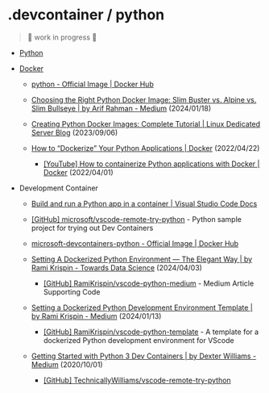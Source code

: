 # .devcontainer / python

> 🚧 work in progress 🚨

- [Python](https://www.python.org/)

- [Docker](https://www.docker.com/)

  - [python - Official Image | Docker Hub](https://hub.docker.com/_/python/)

  - [Choosing the Right Python Docker Image: Slim Buster vs. Alpine vs. Slim Bullseye | by Arif Rahman - Medium](https://medium.com/@arif.rahman.rhm/choosing-the-right-python-docker-image-slim-buster-vs-alpine-vs-slim-bullseye-5586bac8b4c9) (2024/01/18)

  - [Creating Python Docker Images: Complete Tutorial | Linux Dedicated Server Blog](https://ioflood.com/blog/python-docker-image/) (2023/09/06)

  - [How to “Dockerize” Your Python Applications | Docker](https://www.docker.com/blog/how-to-dockerize-your-python-applications/) (2022/04/22)

    - [[YouTube] How to containerize Python applications with Docker | Docker](https://www.youtube.com/watch?v=0UG2x2iWerk) (2022/04/01)

- Development Container

  - [Build and run a Python app in a container | Visual Studio Code Docs](https://code.visualstudio.com/docs/containers/quickstart-python)

  - [[GitHub] microsoft/vscode-remote-try-python](https://github.com/microsoft/vscode-remote-try-python) - Python sample project for trying out Dev Containers

  - [microsoft-devcontainers-python - Official Image | Docker Hub](https://hub.docker.com/_/microsoft-devcontainers-python)

  - [Setting A Dockerized Python Environment — The Elegant Way | by Rami Krispin - Towards Data Science](https://towardsdatascience.com/setting-a-dockerized-python-environment-the-elegant-way-f716ef85571d) (2024/04/03)

    - [[GitHub] RamiKrispin/vscode-python-medium](https://github.com/RamiKrispin/vscode-python-medium) - Medium Article Supporting Code

  - [Setting a Dockerized Python Development Environment Template | by Rami Krispin - Medium](https://medium.com/@rami.krispin/setting-a-dockerized-python-development-environment-template-de2400c4812b) (2024/01/13)

    - [[GitHub] RamiKrispin/vscode-python-template](https://github.com/RamiKrispin/vscode-python-template) - A template for a dockerized Python development environment for VScode

  - [Getting Started with Python 3 Dev Containers | by Dexter Williams - Medium](https://medium.com/@dexterwilliams04/getting-started-with-python-3-dev-containers-4f14821fec6b) (2020/10/01)

    - [[GitHub] TechnicallyWilliams/vscode-remote-try-python](https://github.com/TechnicallyWilliams/vscode-remote-try-python)